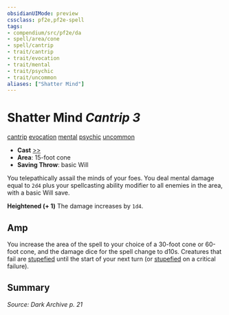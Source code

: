 ```yaml
---
obsidianUIMode: preview
cssclass: pf2e,pf2e-spell
tags:
- compendium/src/pf2e/da
- spell/area/cone
- spell/cantrip
- trait/cantrip
- trait/evocation
- trait/mental
- trait/psychic
- trait/uncommon
aliases: ["Shatter Mind"]
---
```

# Shatter Mind *Cantrip 3*   
[cantrip](cantrip.md "Cantrip Spell Trait")  [evocation](evocation.md "Evocation School Trait")  [mental](mental.md "Mental Effect Trait")  [psychic](Reference/Rules/Traits/psychic-da.md "Psychic Class Trait")  [uncommon](uncommon.md "Uncommon Rarity Trait")  

- **Cast** [>>](chapter-9-playing-the-game.md#Actions "Two-Action") 
- **Area**: 15-foot cone
- **Saving Throw**:  basic Will

You telepathically assail the minds of your foes. You deal mental damage equal to `2d4` plus your spellcasting ability modifier to all enemies in the area, with a basic Will save.

**Heightened (+ 1)** The damage increases by `1d4`.

## Amp

You increase the area of the spell to your choice of a 30-foot cone or 60-foot cone, and the damage dice for the spell change to d10s. Creatures that fail are [stupefied](conditions.md#Stupefied) until the start of your next turn (or [stupefied](conditions.md#Stupefied) on a critical failure).

## Summary

*Source: Dark Archive p. 21*